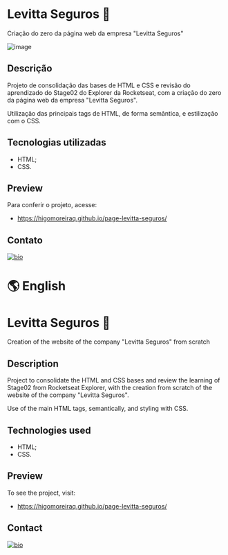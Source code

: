 # Levitta Seguros 🔐

Criação do zero da página web da empresa "Levitta Seguros"

![image](https://user-images.githubusercontent.com/107502907/191805549-9d98f375-572d-49b8-b82a-e91ae5780efe.png)

## Descrição

Projeto de consolidação das bases de HTML e CSS e revisão do aprendizado do Stage02 do Explorer da Rocketseat,
com a criação do zero da página web da empresa "Levitta Seguros".

Utilização das principais tags de HTML, de forma semântica, e estilização com o CSS.

## Tecnologias utilizadas

- HTML;
- CSS.

## Preview

Para conferir o projeto, acesse:

- https://higomoreiraq.github.io/page-levitta-seguros/

## Contato

[![bio](https://img.shields.io/badge/bio_higomoreiraq-E91E0A?style=for-the-badge&logo=ko-fi&logoColor=white)](https://higomoreiraq.github.io/Bio-Higo-Moreira/)

#
# 🌎 English

# Levitta Seguros 🔐

Creation of the website of the company "Levitta Seguros" from scratch

## Description

Project to consolidate the HTML and CSS bases and review the learning of Stage02 from Rocketseat Explorer,
with the creation from scratch of the website of the company "Levitta Seguros".

Use of the main HTML tags, semantically, and styling with CSS.

## Technologies used

- HTML;
- CSS.

## Preview

To see the project, visit:

- https://higomoreiraq.github.io/page-levitta-seguros/

## Contact

[![bio](https://img.shields.io/badge/bio_higomoreiraq-E91E0A?style=for-the-badge&logo=ko-fi&logoColor=white)](https://higomoreiraq.github.io/Bio-Higo-Moreira/)
